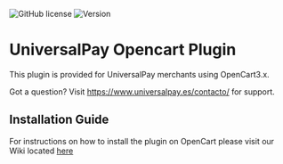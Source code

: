 ![GitHub license](https://img.shields.io/github/license/UniversalPay/OpenCart)
![Version](https://img.shields.io/badge/version-1.1.0-informational)

# UniversalPay Opencart Plugin

This plugin is provided for UniversalPay merchants using OpenCart3.x. 

Got a question? Visit https://www.universalpay.es/contacto/ for support.

## Installation Guide

For instructions on how to install the plugin on OpenCart please visit our Wiki located [here](https://github.com/UniversalPay/OpenCart/wiki/Installation-of-UniversalPay-Plugin-for-OpenCart)
